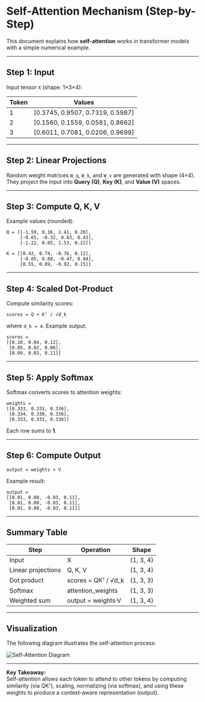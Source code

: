 
# Self-Attention Mechanism (Step-by-Step)

This document explains how **self-attention** works in transformer models with a simple numerical example.

---

## Step 1: Input

Input tensor `X` (shape: 1×3×4):

| Token | Values |
|--------|---------|
| 1 | [0.3745, 0.9507, 0.7319, 0.5987] |
| 2 | [0.1560, 0.1559, 0.0581, 0.8662] |
| 3 | [0.6011, 0.7081, 0.0206, 0.9699] |

---

## Step 2: Linear Projections

Random weight matrices `W_q`, `W_k`, and `W_v` are generated with shape (4×4).  
They project the input into **Query (Q)**, **Key (K)**, and **Value (V)** spaces.

---

## Step 3: Compute Q, K, V

Example values (rounded):

```
Q = [[-1.59, 0.16, 1.41, 0.20],
     [-0.65, -0.32, 0.83, 0.43],
     [-1.22, 0.05, 1.53, 0.22]]

K = [[0.42, 0.74, -0.76, 0.12],
     [-0.05, 0.60, -0.47, 0.84],
     [0.55, 0.89, -0.92, 0.15]]
```

---

## Step 4: Scaled Dot-Product

Compute similarity scores:

```
scores = Q × Kᵀ / √d_k
```

where `d_k = 4`. Example output:

```
scores =
[[0.10, 0.04, 0.12],
 [0.05, 0.02, 0.06],
 [0.09, 0.03, 0.11]]
```

---

## Step 5: Apply Softmax

Softmax converts scores to attention weights:

```
weights =
[[0.333, 0.331, 0.336],
 [0.334, 0.330, 0.336],
 [0.333, 0.331, 0.336]]
```

Each row sums to **1**.

---

## Step 6: Compute Output

```
output = weights × V
```

Example result:

```
output =
[[0.01, 0.08, -0.03, 0.11],
 [0.01, 0.08, -0.03, 0.11],
 [0.01, 0.08, -0.03, 0.11]]
```

---

## Summary Table

| Step | Operation | Shape |
|------|------------|--------|
| Input | X | (1, 3, 4) |
| Linear projections | Q, K, V | (1, 3, 4) |
| Dot product | scores = QKᵀ / √d_k | (1, 3, 3) |
| Softmax | attention_weights | (1, 3, 3) |
| Weighted sum | output = weights·V | (1, 3, 4) |

---

## Visualization

The following diagram illustrates the self-attention process:

![Self-Attention Diagram](A_diagram_illustrates_the_self-attention_mechanism.png)

---

**Key Takeaway:**  
Self-attention allows each token to attend to other tokens by computing similarity (via QKᵀ), scaling, normalizing (via softmax), and using these weights to produce a context-aware representation (output).
